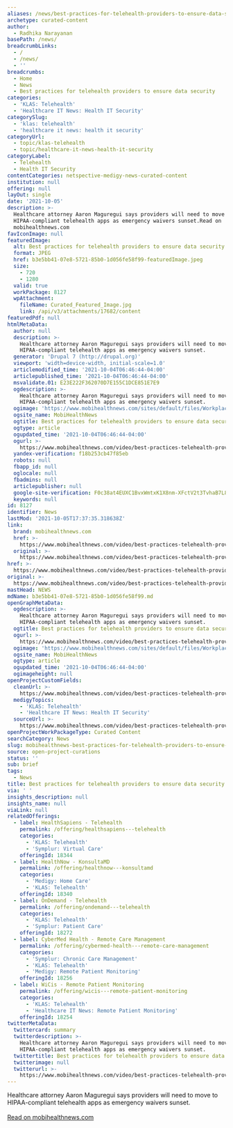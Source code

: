 ```yaml
---
aliases: /news/best-practices-for-telehealth-providers-to-ensure-data-security
archetype: curated-content
author:
  - Radhika Narayanan
basePath: /news/
breadcrumbLinks:
  - /
  - /news/
  - ''
breadcrumbs:
  - Home
  - News
  - Best practices for telehealth providers to ensure data security
categories:
  - 'KLAS: Telehealth'
  - 'Healthcare IT News: Health IT Security'
categorySlug:
  - 'klas: telehealth'
  - 'healthcare it news: health it security'
categoryUrl:
  - topic/klas-telehealth
  - topic/healthcare-it-news-health-it-security
categoryLabel:
  - Telehealth
  - Health IT Security
contentCategories: netspective-medigy-news-curated-content
institution: null
offering: null
layOut: single
date: '2021-10-05'
description: >-
  Healthcare attorney Aaron Maguregui says providers will need to move to
  HIPAA-compliant telehealth apps as emergency waivers sunset.Read on
  mobihealthnews.com
favIconImage: null
featuredImage:
  alt: Best practices for telehealth providers to ensure data security
  format: JPEG
  href: b3e5bb41-07e8-5721-85b0-1d056fe58f99-featuredImage.jpeg
  size:
    - 720
    - 1280
  valid: true
  workPackage: 8127
  wpAttachment:
    fileName: Curated_Featured_Image.jpg
    link: /api/v3/attachments/17682/content
featuredPdf: null
htmlMetaData:
  author: null
  description: >-
    Healthcare attorney Aaron Maguregui says providers will need to move to
    HIPAA-compliant telehealth apps as emergency waivers sunset.
  generator: 'Drupal 7 (http://drupal.org)'
  viewport: 'width=device-width, initial-scale=1.0'
  articlemodified_time: '2021-10-04T06:46:44-04:00'
  articlepublished_time: '2021-10-04T06:46:44-04:00'
  msvalidate.01: E23E222F362070D7E155C1DCE851E7E9
  ogdescription: >-
    Healthcare attorney Aaron Maguregui says providers will need to move to
    HIPAA-compliant telehealth apps as emergency waivers sunset.
  ogimage: 'https://www.mobihealthnews.com/sites/default/files/Workplace.jpg'
  ogsite_name: MobiHealthNews
  ogtitle: Best practices for telehealth providers to ensure data security
  ogtype: article
  ogupdated_time: '2021-10-04T06:46:44-04:00'
  ogurl: >-
    https://www.mobihealthnews.com/video/best-practices-telehealth-providers-ensure-data-security
  yandex-verification: f18b253cb47f85eb
  robots: null
  fbapp_id: null
  oglocale: null
  fbadmins: null
  articlepublisher: null
  google-site-verification: F0c38at4EUXC1BvxWmtxK1X8nm-XFctV2t3TvhaB7L8
  keywords: null
id: 8127
identifier: News
lastMod: '2021-10-05T17:37:35.318638Z'
link:
  brand: mobihealthnews.com
  href: >-
    https://www.mobihealthnews.com/video/best-practices-telehealth-providers-ensure-data-security
  original: >-
    https://www.mobihealthnews.com/video/best-practices-telehealth-providers-ensure-data-security
href: >-
  https://www.mobihealthnews.com/video/best-practices-telehealth-providers-ensure-data-security
original: >-
  https://www.mobihealthnews.com/video/best-practices-telehealth-providers-ensure-data-security
mastHead: NEWS
mdName: b3e5bb41-07e8-5721-85b0-1d056fe58f99.md
openGraphMetaData:
  ogdescription: >-
    Healthcare attorney Aaron Maguregui says providers will need to move to
    HIPAA-compliant telehealth apps as emergency waivers sunset.
  ogtitle: Best practices for telehealth providers to ensure data security
  ogurl: >-
    https://www.mobihealthnews.com/video/best-practices-telehealth-providers-ensure-data-security
  ogimage: 'https://www.mobihealthnews.com/sites/default/files/Workplace.jpg'
  ogsite_name: MobiHealthNews
  ogtype: article
  ogupdated_time: '2021-10-04T06:46:44-04:00'
  ogimageheight: null
openProjectCustomFields:
  cleanUrl: >-
    https://www.mobihealthnews.com/video/best-practices-telehealth-providers-ensure-data-security
  medigyTopics:
    - 'KLAS: Telehealth'
    - 'Healthcare IT News: Health IT Security'
  sourceUrl: >-
    https://www.mobihealthnews.com/video/best-practices-telehealth-providers-ensure-data-security
openProjectWorkPackageType: Curated Content
searchCategory: News
slug: mobihealthnews-best-practices-for-telehealth-providers-to-ensure-data-security
source: open-project-curations
status: ''
sub: brief
tags:
  - News
title: Best practices for telehealth providers to ensure data security
via: ' '
insights_description: null
insights_name: null
viaLink: null
relatedOfferings:
  - label: HealthSapiens - Telehealth
    permalink: /offering/healthsapiens---telehealth
    categories:
      - 'KLAS: Telehealth'
      - 'Symplur: Virtual Care'
    offeringId: 18344
  - label: HealthNow - KonsultaMD
    permalink: /offering/healthnow---konsultamd
    categories:
      - 'Medigy: Home Care'
      - 'KLAS: Telehealth'
    offeringId: 18340
  - label: OnDemand - Telehealth
    permalink: /offering/ondemand---telehealth
    categories:
      - 'KLAS: Telehealth'
      - 'Symplur: Patient Care'
    offeringId: 18272
  - label: CyberMed Health - Remote Care Management
    permalink: /offering/cybermed-health---remote-care-management
    categories:
      - 'Symplur: Chronic Care Management'
      - 'KLAS: Telehealth'
      - 'Medigy: Remote Patient Monitoring'
    offeringId: 18256
  - label: WiCis - Remote Patient Monitoring
    permalink: /offering/wicis---remote-patient-monitoring
    categories:
      - 'KLAS: Telehealth'
      - 'Healthcare IT News: Remote Patient Monitoring'
    offeringId: 18254
twitterMetaData:
  twittercard: summary
  twitterdescription: >-
    Healthcare attorney Aaron Maguregui says providers will need to move to
    HIPAA-compliant telehealth apps as emergency waivers sunset.
  twittertitle: Best practices for telehealth providers to ensure data security
  twitterimage: null
  twitterurl: >-
    https://www.mobihealthnews.com/video/best-practices-telehealth-providers-ensure-data-security
---
```

<p>Healthcare attorney Aaron Maguregui says providers will need to move to HIPAA-compliant telehealth apps as emergency waivers sunset.<br/><br/><a target="_blank" href=https://www.mobihealthnews.com/video/best-practices-telehealth-providers-ensure-data-security>Read on mobihealthnews.com</a></p>